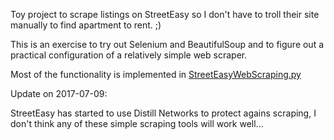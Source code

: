 Toy project to scrape listings on StreetEasy so I don't have to troll their site manually to find apartment to rent. ;)

This is an exercise to try out Selenium and BeautifulSoup and to figure out a practical configuration of a relatively simple web scraper.

Most of the functionality is implemented in [StreetEasyWebScraping.py](code/StreetEasyWebScraping.py)


Update on 2017-07-09:

StreetEasy has started to use Distill Networks to protect agains scraping, I don't think any of these simple scraping tools will work well...
